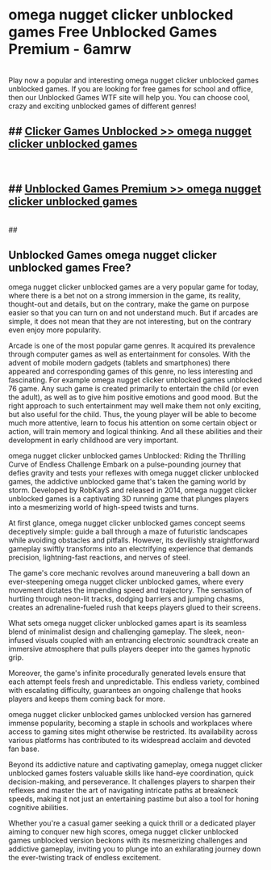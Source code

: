 # omega nugget clicker unblocked games  Free Unblocked Games Premium - 6amrw <br>
<br>
Play now a popular and interesting omega nugget clicker unblocked games unblocked games. If you are looking for free games for school and office, then our Unblocked Games WTF site will help you. You can choose cool, crazy and exciting unblocked games of different genres!


## ##  [Clicker Games Unblocked >> omega nugget clicker unblocked games](http://freeplayer.one?title=omega_nugget_clicker_unblocked_games&ref=UGames)
  <br>

##  ## [Unblocked Games Premium >> omega nugget clicker unblocked games](http://freeplayer.one?title=omega_nugget_clicker_unblocked_games&ref=UGames)
  <br>
  ##



## Unblocked Games omega nugget clicker unblocked games Free?

omega nugget clicker unblocked games are a very popular game for today, where there is a bet not on a strong immersion in the game, its reality, thought-out and details, but on the contrary, make the game on purpose easier so that you can turn on and not understand much. But if arcades are simple, it does not mean that they are not interesting, but on the contrary even enjoy more popularity.

Arcade is one of the most popular game genres. It acquired its prevalence through computer games as well as entertainment for consoles. With the advent of mobile modern gadgets (tablets and smartphones) there appeared and corresponding games of this genre, no less interesting and fascinating. For example omega nugget clicker unblocked games unblocked 76 game. Any such game is created primarily to entertain the child (or even the adult), as well as to give him positive emotions and good mood. But the right approach to such entertainment may well make them not only exciting, but also useful for the child. Thus, the young player will be able to become much more attentive, learn to focus his attention on some certain object or action, will train memory and logical thinking. And all these abilities and their development in early childhood are very important.

omega nugget clicker unblocked games Unblocked: Riding the Thrilling Curve of Endless Challenge
Embark on a pulse-pounding journey that defies gravity and tests your reflexes with omega nugget clicker unblocked games, the addictive unblocked game that's taken the gaming world by storm. Developed by RobKayS and released in 2014, omega nugget clicker unblocked games is a captivating 3D running game that plunges players into a mesmerizing world of high-speed twists and turns.

At first glance, omega nugget clicker unblocked games concept seems deceptively simple: guide a ball through a maze of futuristic landscapes while avoiding obstacles and pitfalls. However, its devilishly straightforward gameplay swiftly transforms into an electrifying experience that demands precision, lightning-fast reactions, and nerves of steel.

The game's core mechanic revolves around maneuvering a ball down an ever-steepening omega nugget clicker unblocked games, where every movement dictates the impending speed and trajectory. The sensation of hurtling through neon-lit tracks, dodging barriers and jumping chasms, creates an adrenaline-fueled rush that keeps players glued to their screens.

What sets omega nugget clicker unblocked games apart is its seamless blend of minimalist design and challenging gameplay. The sleek, neon-infused visuals coupled with an entrancing electronic soundtrack create an immersive atmosphere that pulls players deeper into the games hypnotic grip.

Moreover, the game's infinite procedurally generated levels ensure that each attempt feels fresh and unpredictable. This endless variety, combined with escalating difficulty, guarantees an ongoing challenge that hooks players and keeps them coming back for more.

omega nugget clicker unblocked games unblocked version has garnered immense popularity, becoming a staple in schools and workplaces where access to gaming sites might otherwise be restricted. Its availability across various platforms has contributed to its widespread acclaim and devoted fan base.

Beyond its addictive nature and captivating gameplay, omega nugget clicker unblocked games fosters valuable skills like hand-eye coordination, quick decision-making, and perseverance. It challenges players to sharpen their reflexes and master the art of navigating intricate paths at breakneck speeds, making it not just an entertaining pastime but also a tool for honing cognitive abilities.

Whether you're a casual gamer seeking a quick thrill or a dedicated player aiming to conquer new high scores, omega nugget clicker unblocked games unblocked version beckons with its mesmerizing challenges and addictive gameplay, inviting you to plunge into an exhilarating journey down the ever-twisting track of endless excitement.